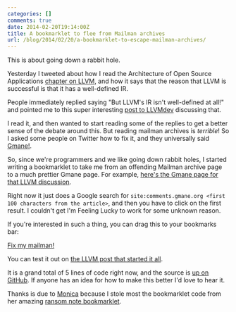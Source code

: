 ```yaml
---
categories: []
comments: true
date: 2014-02-20T19:14:00Z
title: A bookmarklet to flee from Mailman archives
url: /blog/2014/02/20/a-bookmarklet-to-escape-mailman-archives/
---
```


This is about going down a rabbit hole.

Yesterday I tweeted about how I read the Architecture of Open Source
Applications [chapter on LLVM](http://www.aosabook.org/en/llvm.html),
and how it says that the reason that LLVM is successful is that it has
a well-defined IR.

People immediately replied saying "But LLVM's IR isn't well-defined at
all!" and pointed me to this super interesting
[post to LLVMdev](http://lists.cs.uiuc.edu/pipermail/llvmdev/2011-October/043719.html)
discussing that.

<!--more-->

I read it, and then wanted to start reading some of the replies to get
a better sense of the debate around this. But reading mailman archives
is *terrible*! So I asked some people on Twitter how to fix it, and
they universally said [Gmane!](http://gmane.org).

So, since we're programmers and we like going down rabbit holes, I
started writing a bookmarklet to take me from an offending Mailman
archive page to a much prettier Gmane page. For example,
[here's the Gmane page for that LLVM discussion](http://comments.gmane.org/gmane.comp.compilers.llvm.devel/43769).

Right now it just does a Google search for `site:comments.gmane.org <first 100 characters from the article>`,
and then you have to click on the first result. I couldn't get I'm
Feeling Lucky to work for some unknown reason.

If you're interested in such a thing, you can drag this to your
bookmarks bar:

<a href="javascript:var i,s,ss=['//raw.github.com/jvns/fix-my-mailman/master/fix-my-mailman.js','//ajax.googleapis.com/ajax/libs/jquery/1.11.0/jquery.min.js'];for(i=0;i!=ss.length;i++){s=document.createElement('script');s.src=ss[i];document.body.appendChild(s);}void(0);">Fix my mailman!</a>

You can test it out on
[the LLVM post that started it all](http://lists.cs.uiuc.edu/pipermail/llvmdev/2011-October/043719.html).

It is a grand total of 5 lines of code right now, and the source is
[up on GitHub](https://github.com/jvns/fix-my-mailman). If anyone
has an idea for how to make this better I'd love to hear it.

Thanks is due to [Monica](http://notwaldorf.github.io) because I stole
most the bookmarklet code from her amazing
[ransom note bookmarklet](http://notwaldorf.github.io/posts/dear-sir-or-madam/).
